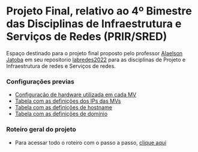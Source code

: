 # Projeto Final, relativo ao 4º Bimestre das Disciplinas de Infraestrutura e Serviços de Redes (PRIR/SRED)

Espaço destinado para o projeto final proposto pelo professor [Alaelson Jatoba](https://github.com/alaelson) em seu repositorio [labredes2022](https://github.com/alaelson/labredes2022) para as disciplinas de Projeto e Infraestrutura de redes e Serviços de redes.

### Configurações previas
- [Configuração de hardware utilizada em cada MV](https://github.com/DosonsVitor/prir-projeto/blob/main/projeto-final/pre-definicoes.md#tabela-01-configura%C3%A7%C3%B5es-de-hardware-por-m%C3%A1quina)
- [Tabela com as definições dos IPs das MVs]()
- [Tabela com as definições de hostname]()
- [Tabela com as definições de domínio]()

### Roteiro geral do projeto
- Para acessar todo o roteiro com o passo a passo, [clique aqui]()
